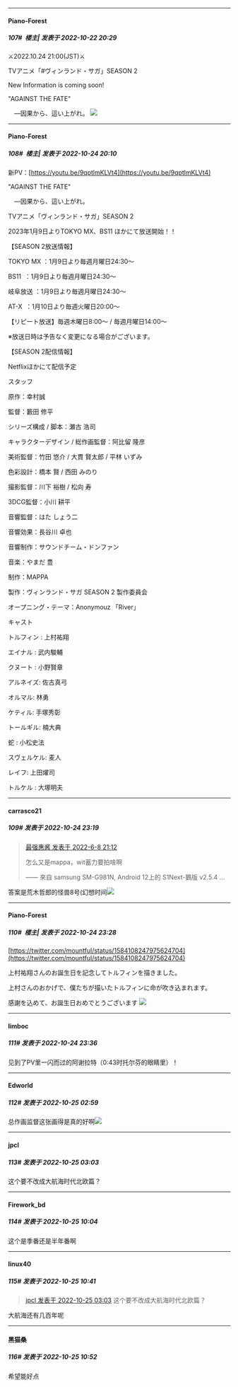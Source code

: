 

*****

####  Piano-Forest  
##### 107#         楼主| 发表于 2022-10-22 20:29

⚔2022.10.24 21:00(JST)⚔

TVアニメ「#ヴィンランド・サガ」SEASON 2

New Information is coming soon!

"AGAINST THE FATE"

　―因果から、這い上がれ。
<img src="https://p.sda1.dev/7/27708dfa3852621791fc52392991befa/20221022_202730.jpg" referrerpolicy="no-referrer">



*****

####  Piano-Forest  
##### 108#         楼主| 发表于 2022-10-24 20:10

新PV：[https://youtu.be/9qptlmKLVt4](https://youtu.be/9qptlmKLVt4)

"AGAINST THE FATE"

　―因果から、這い上がれ。

TVアニメ「ヴィンランド・サガ」SEASON 2

2023年1月9日よりTOKYO MX、BS11 ほかにて放送開始！！

【SEASON 2放送情報】

TOKYO MX ：1月9日より毎週月曜日24:30～

BS11  ：1月9日より毎週月曜日24:30～

岐阜放送 ：1月9日より毎週月曜日24:30～

AT-X  ：1月10日より毎週火曜日20:00～

【リピート放送】毎週木曜日8:00～ / 毎週月曜日14:00～

※放送日時は予告なく変更になる場合がございます。

【SEASON 2配信情報】

Netflixほかにて配信予定

スタッフ

原作：幸村誠

監督：籔田 修平

シリーズ構成 / 脚本：瀬古 浩司

キャラクターデザイン / 総作画監督：阿比留 隆彦

美術監督：竹田 悠介 / 大貫 賢太郎 / 平林 いずみ

色彩設計：橋本 賢 / 西田 みのり

撮影監督：川下 裕樹 / 松向 寿

3DCG監督：小川 耕平

音響監督：はた しょう二

音響効果：長谷川 卓也

音響制作：サウンドチーム・ドンファン

音楽：やまだ 豊

制作：MAPPA

製作：ヴィンランド・サガ SEASON 2 製作委員会

オープニング・テーマ：Anonymouz 「River」

キャスト

トルフィン : 上村祐翔

エイナル : 武内駿輔

クヌート : 小野賢章

アルネイズ: 佐古真弓

オルマル: 林勇

ケティル: 手塚秀彰

トールギル: 楠大典

蛇 : 小松史法

スヴェルケル: 麦人

レイフ: 上田燿司

トルケル : 大塚明夫



*****

####  carrasco21  
##### 109#       发表于 2022-10-24 23:19

<blockquote><a href="httphttps://bbs.saraba1st.com/2b/forum.php?mod=redirect&amp;goto=findpost&amp;pid=56180786&amp;ptid=1980195" target="_blank">最强惠酱 发表于 2022-6-8 21:12</a>

怎么又是mappa，wit蓄力要拍啥啊

—— 來自 samsung SM-G981N, Android 12上的 S1Next-鵝版 v2.5.4 ...</blockquote>
答案是荒木哲郎的怪兽8号(幻想时间<img src="https://static.saraba1st.com/image/smiley/face2017/074.png" referrerpolicy="no-referrer">



*****

####  Piano-Forest  
##### 110#         楼主| 发表于 2022-10-24 23:28

[https://twitter.com/mountful/status/1584108247975624704](https://twitter.com/mountful/status/1584108247975624704)

上村祐翔さんのお誕生日を記念してトルフィンを描きました。

上村さんのおかげで、僕たちが描いたトルフィンに命が吹き込まれます。

感謝を込めて、お誕生日おめでとうございます
<img src="https://p.sda1.dev/7/509d01eb73ce54a69db5eab16abf6f62/20221024_232734.jpg" referrerpolicy="no-referrer">



*****

####  limboc  
##### 111#       发表于 2022-10-24 23:36

见到了PV里一闪而过的阿谢拉特（0:43时托尔芬的眼睛里）！



*****

####  Edworld  
##### 112#       发表于 2022-10-25 02:59

总作画监督这张画得是真的好啊<img src="https://static.saraba1st.com/image/smiley/face2017/136.png" referrerpolicy="no-referrer">

*****

####  jpcl  
##### 113#       发表于 2022-10-25 03:03

这个要不改成大航海时代北欧篇？



*****

####  Firework_bd  
##### 114#       发表于 2022-10-25 10:04

这个是季番还是半年番啊



*****

####  linux40  
##### 115#       发表于 2022-10-25 10:41

<blockquote><a href="httphttps://bbs.saraba1st.com/2b/forum.php?mod=redirect&amp;goto=findpost&amp;pid=58086535&amp;ptid=1980195" target="_blank">jpcl 发表于 2022-10-25 03:03</a>
这个要不改成大航海时代北欧篇？</blockquote>
大航海还有几百年呢



*****

####  黑猫桑  
##### 116#       发表于 2022-10-25 10:52

希望能好点

